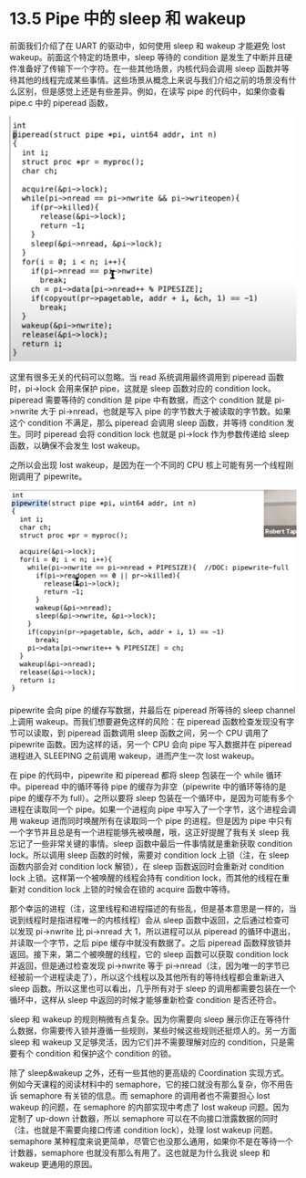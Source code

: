 # 13.5 Pipe 中的 sleep 和 wakeup

前面我们介绍了在 UART 的驱动中，如何使用 sleep 和 wakeup 才能避免 lost wakeup。前面这个特定的场景中，sleep 等待的 condition 是发生了中断并且硬件准备好了传输下一个字符。在一些其他场景，内核代码会调用 sleep 函数并等待其他的线程完成某些事情。这些场景从概念上来说与我们介绍之前的场景没有什么区别，但是感觉上还是有些差异。例如，在读写 pipe 的代码中，如果你查看 pipe.c 中的 piperead 函数，

![](<../assets/image (529) (1).png>)

这里有很多无关的代码可以忽略。当 read 系统调用最终调用到 piperead 函数时，pi->lock 会用来保护 pipe，这就是 sleep 函数对应的 condition lock。piperead 需要等待的 condition 是 pipe 中有数据，而这个 condition 就是 pi->nwrite 大于 pi->nread，也就是写入 pipe 的字节数大于被读取的字节数。如果这个 condition 不满足，那么 piperead 会调用 sleep 函数，并等待 condition 发生。同时 piperead 会将 condition lock 也就是 pi->lock 作为参数传递给 sleep 函数，以确保不会发生 lost wakeup。

之所以会出现 lost wakeup，是因为在一个不同的 CPU 核上可能有另一个线程刚刚调用了 pipewrite。

![](<../assets/image (490).png>)

pipewrite 会向 pipe 的缓存写数据，并最后在 piperead 所等待的 sleep channel 上调用 wakeup。而我们想要避免这样的风险：在 piperead 函数检查发现没有字节可以读取，到 piperead 函数调用 sleep 函数之间，另一个 CPU 调用了 pipewrite 函数。因为这样的话，另一个 CPU 会向 pipe 写入数据并在 piperead 进程进入 SLEEPING 之前调用 wakeup，进而产生一次 lost wakeup。

在 pipe 的代码中，pipewrite 和 piperead 都将 sleep 包装在一个 while 循环中。piperead 中的循环等待 pipe 的缓存为非空（pipewrite 中的循环等待的是 pipe 的缓存不为 full）。之所以要将 sleep 包装在一个循环中，是因为可能有多个进程在读取同一个 pipe。如果一个进程向 pipe 中写入了一个字节，这个进程会调用 wakeup 进而同时唤醒所有在读取同一个 pipe 的进程。但是因为 pipe 中只有一个字节并且总是有一个进程能够先被唤醒，哦，这正好提醒了我有关 sleep 我忘记了一些非常关键的事情。sleep 函数中最后一件事情就是重新获取 condition lock。所以调用 sleep 函数的时候，需要对 condition lock 上锁（注，在 sleep 函数内部会对 condition lock 解锁），在 sleep 函数返回时会重新对 condition lock 上锁。这样第一个被唤醒的线程会持有 condition lock，而其他的线程在重新对 condition lock 上锁的时候会在锁的 acquire 函数中等待。

那个幸运的进程（注，这里线程和进程描述的有些乱，但是基本意思是一样的，当说到线程时是指进程唯一的内核线程）会从 sleep 函数中返回，之后通过检查可以发现 pi->nwrite 比 pi->nread 大 1，所以进程可以从 piperead 的循环中退出，并读取一个字节，之后 pipe 缓存中就没有数据了。之后 piperead 函数释放锁并返回。接下来，第二个被唤醒的线程，它的 sleep 函数可以获取 condition lock 并返回，但是通过检查发现 pi->nwrite 等于 pi->nread（注，因为唯一的字节已经被前一个进程读走了），所以这个线程以及其他所有的等待线程都会重新进入 sleep 函数。所以这里也可以看出，几乎所有对于 sleep 的调用都需要包装在一个循环中，这样从 sleep 中返回的时候才能够重新检查 condition 是否还符合。

sleep 和 wakeup 的规则稍微有点复杂。因为你需要向 sleep 展示你正在等待什么数据，你需要传入锁并遵循一些规则，某些时候这些规则还挺烦人的。另一方面 sleep 和 wakeup 又足够灵活，因为它们并不需要理解对应的 condition，只是需要有个 condition 和保护这个 condition 的锁。

除了 sleep\&wakeup 之外，还有一些其他的更高级的 Coordination 实现方式。例如今天课程的阅读材料中的 semaphore，它的接口就没有那么复杂，你不用告诉 semaphore 有关锁的信息。而 semaphore 的调用者也不需要担心 lost wakeup 的问题，在 semaphore 的内部实现中考虑了 lost wakeup 问题。因为定制了 up-down 计数器，所以 semaphore 可以在不向接口泄露数据的同时（注，也就是不需要向接口传递 condition lock），处理 lost wakeup 问题。semaphore 某种程度来说更简单，尽管它也没那么通用，如果你不是在等待一个计数器，semaphore 也就没有那么有用了。这也就是为什么我说 sleep 和 wakeup 更通用的原因。
